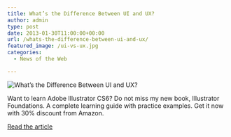 ```yaml
---
title: What’s the Difference Between UI and UX?
author: admin
type: post
date: 2013-01-30T11:00:00+00:00
url: /whats-the-difference-between-ui-and-ux/
featured_image: /ui-vs-ux.jpg
categories:
  - News of the Web

---
```

<img src="https://i0.wp.com/graphicmania.net/wp-content/uploads/28012013/ui-vs-ux.jpg?w=700" alt="What’s the Difference Between UI and UX?" data-recalc-dims="1" />

Want to learn Adobe Illustrator CS6? Do not miss my new book, Illustrator Foundations. A complete learning guide with practice examples. Get it now with 30% discount from Amazon.

<a href="http://www.graphicmania.net/whats-the-difference-between-ui-and-ux/" title="What’s the Difference Between UI and UX?" target="_blank">Read the article</a>